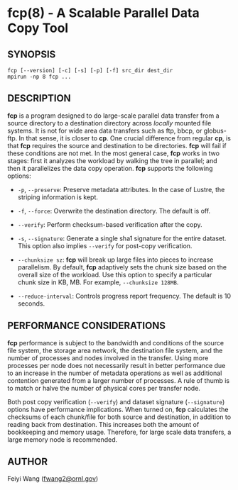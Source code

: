 fcp(8) - A Scalable Parallel Data Copy Tool
================================================================

## SYNOPSIS

    fcp [--version] [-c] [-s] [-p] [-f] src_dir dest_dir
    mpirun -np 8 fcp ...

## DESCRIPTION

**fcp** is a program designed to do large-scale parallel data transfer from
a source directory to a destination directory across _locally_ mounted file
systems. It is not for wide area data transfers such as ftp, bbcp, or
globus-ftp. In that sense, it is closer to **cp**. One crucial difference
from regular **cp**, is that **fcp** requires the source and
destination to be directories.  **fcp** will fail if these conditions are not
met.  In the most general case, **fcp** works in two stages: first it analyzes
the workload by walking the tree in parallel; and then it parallelizes the data
copy operation.  **fcp** supports the following options:


* `-p`, `--preserve`:
  Preserve metadata attributes. In the case of Lustre,
  the striping information is kept.

* `-f`, `--force`:
  Overwrite the destination directory. The default is
  off.

* `--verify`:
  Perform checksum-based verification after the copy. 

* `-s`, `--signature`:
  Generate a single sha1 signature for the entire dataset. This option also 
  implies `--verify` for post-copy verification.


* `--chunksize sz`:
   **fcp** will break up large files into pieces to increase parallelism. By
   default, **fcp** adaptively sets the chunk size based on the overall size of
   the workload. Use this option to specify a particular chunk size in KB, MB. 
   For example, `--chunksize 128MB`.

* `--reduce-interval`:
  Controls progress report frequency. The default is 10 seconds.



## PERFORMANCE CONSIDERATIONS


**fcp** performance is subject to the bandwidth and conditions of the source file
system, the storage area network, the destination file system, and
the number of processes and nodes involved in the transfer. Using more
processes per node does not necessarily result in better performance due to an
increase in the number of metadata operations as well as additional contention
generated from a larger number of processes. A rule of thumb is to match or
halve the number of physical cores per transfer node.

Both post copy verification (`--verify`) and dataset signature (`--signature`)
options have performance implications. When turned on, **fcp** calculates the
checksums of each chunk/file for both source and destination, in addition to
reading back from destination. This increases both the amount of bookkeeping
and memory usage. Therefore, for large scale data transfers, a large memory
node is recommended.


## AUTHOR

Feiyi Wang (fwang2@ornl.gov)




